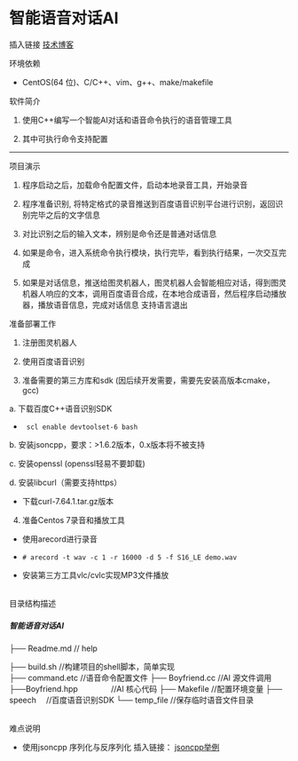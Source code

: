 智能语音对话AI 
===========================
插入链接
[技术博客](https://blog.csdn.net/qq_41906009/article/details/97384752)

环境依赖
* CentOS(64 位)、C/C++、vim、g++、make/makefile

软件简介
1. 使用C++编写一个智能AI对话和语音命令执行的语音管理工具 

2. 其中可执行命令支持配置 

***
项目演示

1. 程序启动之后，加载命令配置文件，启动本地录音工具，开始录音 

2. 程序准备识别, 将特定格式的录音推送到百度语音识别平台进行识别，返回识别完毕之后的文字信息

3. 对比识别之后的输入文本，辨别是命令还是普通对话信息 

4. 如果是命令，进入系统命令执行模块，执行完毕，看到执行结果，一次交互完成 

5. 如果是对话信息，推送给图灵机器人，图灵机器人会智能相应对话，得到图灵机器人响应的文本，调用百度语音合成，在本地合成语音，然后程序启动播放器，播放语音信息，完成对话信息 
支持语言退出  

准备部署工作
1. 注册图灵机器人

2. 使用百度语音识别

3. 准备需要的第三方库和sdk 
(因后续开发需要，需要先安装高版本cmake，gcc)

 a. 下载百度C++语音识别SDK 
 
   * ``` scl enable devtoolset-6 bash```
 
 b. 安装jsoncpp，要求：>1.6.2版本，0.x版本将不被支持

 c. 安装openssl (openssl轻易不要卸载)

 d. 安装libcurl（需要支持https）
 * 下载curl-7.64.1.tar.gz版本
 
4. 准备Centos 7录音和播放工具 
 * 使用arecord进行录音 
 
 * ``` # arecord -t wav -c 1 -r 16000 -d 5 -f S16_LE demo.wav ```
 * 安装第三方工具vlc/cvlc实现MP3文件播放

<br>
目录结构描述

##### 智能语音对话AI

├── Readme.md                 // help

├── build.sh                       //构建项目的shell脚本，简单实现
<br>
├── command.etc              //语音命令配置文件 
├── Boyfriend.cc                //AI 源文件调用
├──Boyfriend.hpp 　　　　//AI 核心代码 
├── Makefile                    //配置环境变量
├── speech                    　//百度语音识别SDK 
└── temp_file                    //保存临时语音文件目录
 
<br>
难点说明

* 使用jsoncpp  序列化与反序列化
插入链接：
[jsoncpp举例](https://github.com/jingyu0/Linux_project/tree/master/Boyfriend/test)





